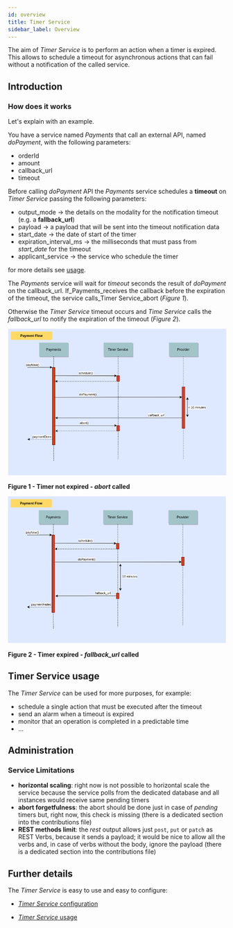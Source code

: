 ```yaml
---
id: overview
title: Timer Service
sidebar_label: Overview
---
```


<!--
WARNING: this file was automatically generated by Mia-Platform Doc Aggregator.
DO NOT MODIFY IT BY HAND.
Instead, modify the source file and run the aggregator to regenerate this file.
-->

The aim of _Timer Service_ is to perform an action when a timer is expired.
This allows to schedule a timeout for asynchronous actions that can fail without a notification of the called service.

## Introduction

### How does it works

Let's explain with an example.

You have a service named _Payments_ that call an external API, named _doPayment_, with the following parameters:

- orderId
- amount
- callback_url
- timeout

Before calling _doPayment_ API the _Payments_ service schedules a **timeout** on _Timer Service_ passing the following parameters:

- output_mode &rarr; the details on the modality for the notification timeout (e.g. a **fallback_url**)
- payload &rarr; a payload that will be sent into the timeout notification data
- start_date &rarr; the date of start of the timer
- expiration_interval_ms &rarr; the milliseconds that must pass from *start_date* for the timeout
- applicant_service &rarr; the service who schedule the timer

for more details see [usage](./30_usage.md#create-a-timer).

The _Payments_ service will wait for _timeout_ seconds the result of _doPayment_ on the callback_url.
If_Payments_receives the callback before the expiration of the timeout, the service calls_Timer Service_abort (_Figure 1_).

Otherwise the _Timer Service_ timeout occurs and _Time Service_ calls the *fallback_url* to notify the expiration of the timeout (_Figure 2_).

![alt_image](img/Timer_Service_sequences-Happy_schedule_abort.png)

**Figure 1 - Timer not expired - *abort* called**

![alt_image](img/Timer_Service_sequences-Happy_schedule_timeout.png)

**Figure 2 - Timer expired - *fallback_url* called**

## Timer Service usage

The _Timer Service_ can be used for more purposes, for example:

- schedule a single action that must be executed after the timeout
- send an alarm when a timeout is expired
- monitor that an operation is completed in a predictable time
- ...

## Administration

### Service Limitations

- **horizontal scaling**: right now is not possible to horizontal scale the service because the service polls from the dedicated database and all instances would receive same pending timers
- **abort forgetfulness**: the abort should be done just in case of _pending_ timers but, right now, this check is missing (there is a dedicated section into the contributions file)
- **REST methods limit**: the _rest_ output allows just `post`, `put` or `patch` as REST Verbs, because it sends a payload; it would be nice to allow all the verbs and, in case of verbs without the body, ignore the payload (there is a dedicated section into the contributions file)

## Further details

The _Timer Service_ is easy to use and easy to configure:

- [_Timer Service_ configuration](./20_configuration.md)

- [_Timer Service_ usage](./30_usage.md)
